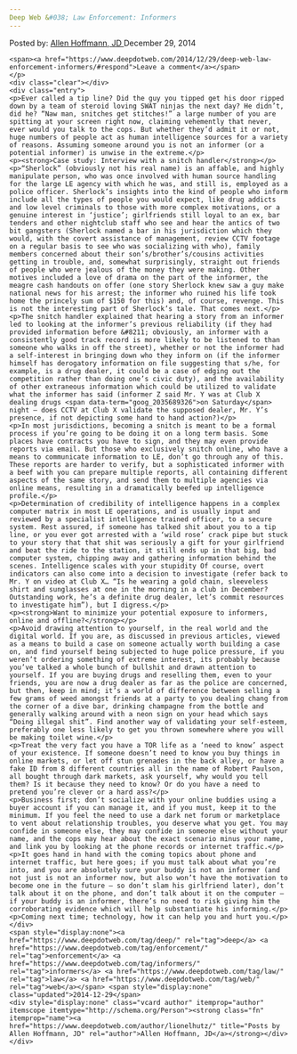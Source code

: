 ```yaml
---
Deep Web &#038; Law Enforcement: Informers
---
```

<article class="post-listing post-7951 post type-post status-publish format-standard has-post-thumbnail hentry  tag-deep tag-enforcement tag-informers tag-law tag-web">
    <div class="post-inner">
        <span>Posted by: <a href="https://www.deepdotweb.com/author/lionelhutz/" title="">Allen Hoffmann, JD </a></span>
    <span>December 29, 2014</span>
    
    <span><a href="https://www.deepdotweb.com/2014/12/29/deep-web-law-enforcement-informers/#respond">Leave a comment</a></span>
    </p>
    <div class="clear"></div>
    <div class="entry">
    <p>Ever called a tip line? Did the guy you tipped get his door ripped down by a team of steroid loving SWAT ninjas the next day? He didn’t, did he? “Naw man, snitches get stitches!” a large number of you are spitting at your screen right now, claiming vehemently that never, ever would you talk to the cops. But whether they’d admit it or not, huge numbers of people act as human intelligence sources for a variety of reasons. Assuming someone around you is not an informer (or a potential informer) is unwise in the extreme.</p>
    <p><strong>Case study: Interview with a snitch handler</strong></p>
    <p>“Sherlock” (obviously not his real name) is an affable, and highly manipulate person, who was once involved with human source handling for the large LE agency with which he was, and still is, employed as a police officer. Sherlock’s insights into the kind of people who inform include all the types of people you would expect, like drug addicts and low level criminals to those with more complex motivations, or a genuine interest in ‘justice’; girlfriends still loyal to an ex, bar tenders and other nightclub staff who see and hear the antics of two bit gangsters (Sherlock named a bar in his jurisdiction which they would, with the covert assistance of management, review CCTV footage on a regular basis to see who was socializing with who), family members concerned about their son’s/brother’s/cousins activities getting in trouble, and, somewhat surprisingly, straight out friends of people who were jealous of the money they were making. Other motives included a love of drama on the part of the informer, the meagre cash handouts on offer (one story Sherlock knew saw a guy make national news for his arrest; the informer who ruined his life took home the princely sum of $150 for this) and, of course, revenge. This is not the interesting part of Sherlock’s tale. That comes next.</p>
    <p>The snitch handler explained that hearing a story from an informer led to looking at the informer’s previous reliability (if they had provided information before &#8211; obviously, an informer with a consistently good track record is more likely to be listened to than someone who walks in off the street), whether or not the informer had a self-interest in bringing down who they inform on (if the informer himself has derogatory information on file suggesting that s/he, for example, is a drug dealer, it could be a case of edging out the competition rather than doing one’s civic duty), and the availability of other extraneous information which could be utilized to validate what the informer has said (informer Z said Mr. Y was at Club X dealing drugs <span data-term="goog_2035689326">on Saturday</span> night – does CCTV at Club X validate the supposed dealer, Mr. Y’s presence, if not depicting some hand to hand action?)</p>
    <p>In most jurisdictions, becoming a snitch is meant to be a formal process if you’re going to be doing it on a long term basis. Some places have contracts you have to sign, and they may even provide reports via email. But those who exclusively snitch online, who have a means to communicate information to LE, don’t go through any of this. These reports are harder to verify, but a sophisticated informer with a beef with you can prepare multiple reports, all containing different aspects of the same story, and send them to multiple agencies via online means, resulting in a dramatically beefed up intelligence profile.</p>
    <p>Determination of credibility of intelligence happens in a complex computer matrix in most LE operations, and is usually input and reviewed by a specialist intelligence trained officer, to a secure system. Rest assured, if someone has talked shit about you to a tip line, or you ever got arrested with a ‘wild rose’ crack pipe but stuck to your story that that shit was seriously a gift for your girlfriend and beat the ride to the station, it still ends up in that big, bad computer system, chipping away and gathering information behind the scenes. Intelligence scales with your stupidity Of course, overt indicators can also come into a decision to investigate (refer back to Mr. Y on video at Club X… “Is he wearing a gold chain, sleeveless shirt and sunglasses at one in the morning in a club in December? Outstanding work, he’s a definite drug dealer, let’s commit resources to investigate him”), but I digress.</p>
    <p><strong>Want to minimize your potential exposure to informers, online and offline?</strong></p>
    <p>Avoid drawing attention to yourself, in the real world and the digital world. If you are, as discussed in previous articles, viewed as a means to build a case on someone actually worth building a case on, and find yourself being subjected to huge police pressure, if you weren’t ordering something of extreme interest, its probably because you’ve talked a whole bunch of bullshit and drawn attention to yourself. If you are buying drugs and reselling them, even to your friends, you are now a drug dealer as far as the police are concerned, but then, keep in mind; it’s a world of difference between selling a few grams of weed amongst friends at a party to you dealing chang from the corner of a dive bar, drinking champagne from the bottle and generally walking around with a neon sign on your head which says “Doing illegal shit”. Find another way of validating your self-esteem, preferably one less likely to get you thrown somewhere where you will be making toilet wine.</p>
    <p>Treat the very fact you have a TOR life as a ‘need to know’ aspect of your existence. If someone doesn’t need to know you buy things in online markets, or let off stun grenades in the back alley, or have a fake ID from 8 different countries all in the name of Robert Paulson, all bought through dark markets, ask yourself, why would you tell them? Is it because they need to know? Or do you have a need to pretend you’re clever or a hard ass?</p>
    <p>Business first; don’t socialize with your online buddies using a buyer account if you can manage it, and if you must, keep it to the minimum. If you feel the need to use a dark net forum or marketplace to vent about relationship troubles, you deserve what you get. You may confide in someone else, they may confide in someone else without your name, and the cops may hear about the exact scenario minus your name, and link you by looking at the phone records or internet traffic.</p>
    <p>It goes hand in hand with the coming topics about phone and internet traffic, but here goes; if you must talk about what you’re into, and you are absolutely sure your buddy is not an informer (and not just is not an informer now, but also won’t have the motivation to become one in the future – so don’t slam his girlfriend later), don’t talk about it on the phone, and don’t talk about it on the computer – if your buddy is an informer, there’s no need to risk giving him the corroborating evidence which will help substantiate his informing.</p>
    <p>Coming next time; technology, how it can help you and hurt you.</p>
    </div>
    <span style="display:none"><a href="https://www.deepdotweb.com/tag/deep/" rel="tag">deep</a> <a href="https://www.deepdotweb.com/tag/enforcement/" rel="tag">enforcement</a> <a href="https://www.deepdotweb.com/tag/informers/" rel="tag">informers</a> <a href="https://www.deepdotweb.com/tag/law/" rel="tag">law</a> <a href="https://www.deepdotweb.com/tag/web/" rel="tag">web</a></span> <span style="display:none" class="updated">2014-12-29</span>
    <div style="display:none" class="vcard author" itemprop="author" itemscope itemtype="http://schema.org/Person"><strong class="fn" itemprop="name"><a href="https://www.deepdotweb.com/author/lionelhutz/" title="Posts by Allen Hoffmann, JD" rel="author">Allen Hoffmann, JD</a></strong></div>
    </div>
</article>


